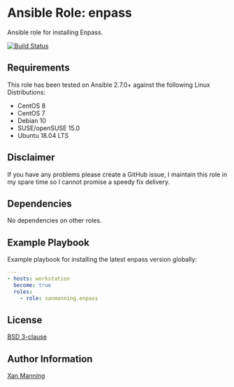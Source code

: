 # Ansible Role: enpass

Ansible role for installing Enpass.

[![Build Status](https://www.travis-ci.org/PyratLabs/ansible-role-enpass.svg?branch=master)](https://www.travis-ci.org/PyratLabs/ansible-role-enpass)

## Requirements

This role has been tested on Ansible 2.7.0+ against the following Linux Distributions:

  - CentOS 8
  - CentOS 7
  - Debian 10
  - SUSE/openSUSE 15.0
  - Ubuntu 18.04 LTS

## Disclaimer

If you have any problems please create a GitHub issue, I maintain this role in
my spare time so I cannot promise a speedy fix delivery.

## Dependencies

No dependencies on other roles.

## Example Playbook

Example playbook for installing the latest enpass version globally:

```yaml
---
- hosts: workstation
  become: true
  roles:
    - role: xanmanning.enpass
```

## License

[BSD 3-clause](LICENSE.txt)

## Author Information

[Xan Manning](https://xanmanning.co.uk/)
